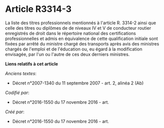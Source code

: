 # Article R3314-3

La liste des titres professionnels mentionnés à l'article R. 3314-2 ainsi que celle des titres ou diplômes de de niveaux IV
et V de conducteur routier enregistrés de droit dans le répertoire national des certifications professionnelles et admis en
équivalence de cette qualification initiale sont fixées par arrêté du ministre chargé des transports après avis des ministres
chargés de l'emploi et de l'éducation ou, eu égard à la modification envisagée, par l'un ou l'autre de ces deux derniers
ministres.

**Liens relatifs à cet article**

_Anciens textes_:

  - Décret n°2007-1340 du 11 septembre 2007 - art. 2, alinéa 2  (Ab)

_Codifié par_:

  - Décret n°2016-1550 du 17 novembre 2016 - art.

_Créé par_:

  - Décret n°2016-1550 du 17 novembre 2016 - art.
